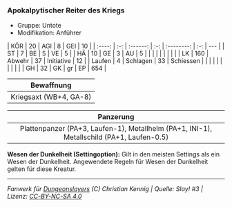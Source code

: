 ### Apokalpytischer Reiter des Kriegs

- Gruppe: Untote
- Modifikation: Anführer

|  KÖR   | 20  |   AGI    |  8  |    GEI     | 10  |
| :----: | :-: | :------: | :-: | :--------: | :-: | --- |
|   ST   |  7  |    BE    |  5  |     VE     |  5  |
|   HÄ   | 10  |    GE    |  3  |     AU     |  5  |
|        |     |          |     |            |     |     |
|   LK   | 160 |  Abwehr  | 37  | Initiative | 12  |
| Laufen |  4  | Schlagen | 33  | Schiessen  |     |
|        |     |          |     |            |     |     |
|   GH   | 32  |    GK    | gr  |     EP     | 654 |

|       Bewaffnung       |
| :--------------------: |
| Kriegsaxt (WB+4, GA-8) |

|                                         Panzerung                                         |
| :---------------------------------------------------------------------------------------: |
| Plattenpanzer (PA+3, Laufen-1), Metallhelm (PA+1, INI-1), Metallschild (PA+1, Laufen-0.5) |

**Wesen der Dunkelheit (Settingoption):** Gilt in den meisten Settings als ein Wesen der Dunkelheit. Angewendete Regeln für Wesen der Dunkelheit gelten für diese Kreatur.

---

_Fanwerk für [Dungeonslayers](https://www.dungeonslayers.net/) (C) Christian Kennig | Quelle: Slay! #3 | Lizenz: [CC-BY-NC-SA 4.0](https://creativecommons.org/licenses/by-nc-sa/4.0/deed.de)_
